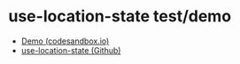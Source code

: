 # use-location-state test/demo

- [Demo (codesandbox.io)](https://codesandbox.io/s/github/xiel/location-state/tree/master/src/examples/use-location-state/01-simple)
- [use-location-state (Github)](https://github.com/xiel/location-state/tree/master/src/packages/use-location-state)
